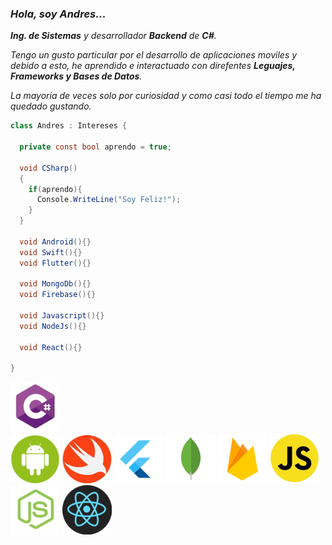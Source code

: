 ### *Hola, soy Andres...*

***Ing. de Sistemas** y desarrollador **Backend** de **C#**.*

*Tengo un gusto particular por el desarrollo de aplicaciones moviles y debido a esto,
he aprendido e interactuado con direfentes **Leguajes, Frameworks y Bases de Datos**.*

*La mayoria de veces solo por curiosidad y como casi todo el tiempo me ha quedado gustando.*

```C#
class Andres : Intereses {
  
  private const bool aprendo = true; 
  
  void CSharp()
  {    
    if(aprendo){
      Console.WriteLine("Soy Feliz!");
    }
  }
  
  void Android(){}
  void Swift(){}
  void Flutter(){}
  
  void MongoDb(){}
  void Firebase(){}
  
  void Javascript(){}
  void NodeJs(){}
 
  void React(){}
  
}
```
![Imagen de Csharp](https://github.com/anfelipe/anfelipe/blob/master/Images/Logo_CSharp.png)  
![Imagen de Android](https://github.com/anfelipe/anfelipe/blob/master/Images/Logo_Android.png) 
![Imagen de Swift](https://github.com/anfelipe/anfelipe/blob/master/Images/Logo_Swift.png) 
![Imagen de flutter](https://github.com/anfelipe/anfelipe/blob/master/Images/Logo_Flutter.png) 
![Imagen de Mongo](https://github.com/anfelipe/anfelipe/blob/master/Images/Logo_Mongo.png) 
![Imagen de Firebase](https://github.com/anfelipe/anfelipe/blob/master/Images/Logo_Firebase.png) 
![Imagen de Javascript](https://github.com/anfelipe/anfelipe/blob/master/Images/Logo-Js.png) 
![Imagen de Node](https://github.com/anfelipe/anfelipe/blob/master/Images/Logo_Node.png) 
![Imagen de React](https://github.com/anfelipe/anfelipe/blob/master/Images/Logo_React.png) 
